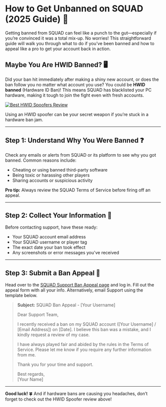 # How to Get Unbanned on SQUAD (2025 Guide) 🎯

Getting banned from SQUAD can feel like a punch to the gut—especially if you’re convinced it was a total mix-up. No worries! This straightforward guide will walk you through what to do if you’ve been banned and how to appeal like a pro to get your account back in action.

## Maybe You Are HWID Banned? 🖥️

Did your ban hit immediately after making a shiny new account, or does the ban follow you no matter what account you use? You could be **HWID banned** (Hardware ID Ban)! This means SQUAD has blacklisted your PC hardware, making it tough to join the fight even with fresh accounts.

[![Best HWID Spoofers Review](https://img.shields.io/badge/Best%20HWID%20Spoofers-Read%20Review-brightgreen?style=for-the-badge&logo=origin)](https://hwid-spoofer.mystrikingly.com/)

Using an HWID spoofer can be your secret weapon if you’re stuck in a hardware ban jam.

---

## Step 1: Understand Why You Were Banned ❓

Check any emails or alerts from SQUAD or its platform to see why you got banned. Common reasons include:  
- Cheating or using banned third-party software  
- Being toxic or harassing other players  
- Sharing accounts or suspicious activity  

**Pro tip:** Always review the SQUAD Terms of Service before firing off an appeal.

---

## Step 2: Collect Your Information 📝

Before contacting support, have these ready:  
- Your SQUAD account email address  
- Your SQUAD username or player tag  
- The exact date your ban took effect  
- Any screenshots or error messages you've received  

---

## Step 3: Submit a Ban Appeal 📧

Head over to the [SQUAD Support Ban Appeal page](https://help.ea.com/en/help/account/information-about-banned-or-suspended-accounts/) and log in. Fill out the appeal form with all your info. Alternatively, email Support using the template below.

> **Subject:** SQUAD Ban Appeal - [Your Username]  
>  
> Dear Support Team,  
>  
> I recently received a ban on my SQUAD account ([Your Username] / [Email Address]) on [Date]. I believe this ban was a mistake, and I kindly request a review of my case.  
>  
> I have always played fair and abided by the rules in the Terms of Service. Please let me know if you require any further information from me.  
>  
> Thank you for your time and support.  
>  
> Best regards,  
> [Your Name]

---

**Good luck!** 🍀 And if hardware bans are causing you headaches, don’t forget to check out the HWID Spoofer review above!